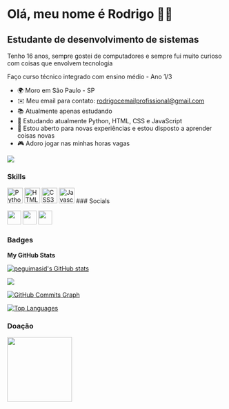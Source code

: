 Olá, meu nome é Rodrigo 👋👾
==========================

Estudante de desenvolvimento de sistemas
-----------------------------

Tenho 16 anos, sempre gostei de computadores e sempre fui muito curioso com coisas que envolvem tecnologia

Faço curso técnico integrado com ensino médio - Ano 1/3

* 🌍  Moro em São Paulo - SP
* ✉️  Meu email para contato: rodrigocemailprofissional@gmail.com
* 📚  Atualmente apenas estudando
* 🧠  Estudando atualmente Python, HTML, CSS e JavaScript
* 🤝  Estou aberto para novas experiências e estou disposto a aprender coisas novas
* 🎮  Adoro jogar nas minhas horas vagas

<a href="https://github.com/Rodrigo-Camilo" target="_blank" rel="noreferrer"><img
src="https://img.shields.io/github/followers/Rodrigo-Camilo?logo=github&style=for-the-badge&color=3382ed&labelColor=171717" /></a>

### Skills

<p align="left">  
<a href="https://developer.mozilla.org/en-US/docs/Glossary/Python" target="_blank" rel="noreferrer"><img src="https://raw.githubusercontent.com/danielcranney/readme-generator/main/public/icons/skills/python-colored.svg" width="36" height="36" alt="Python" /></a>
<a href="https://developer.mozilla.org/en-US/docs/Glossary/HTML5" target="_blank" rel="noreferrer"><img src="https://raw.githubusercontent.com/danielcranney/readme-generator/main/public/icons/skills/html5-colored.svg" width="36" height="36" alt="HTML5" /></a> 
<a href="https://developer.mozilla.org/en-US/docs/Web/CSS" target="_blank" rel="noreferrer"><img src="https://raw.githubusercontent.com/danielcranney/readme-generator/main/public/icons/skills/css3-colored.svg" width="36" height="36" alt="CSS3" /></a>  
<a href="https://developer.mozilla.org/en-US/docs/Web/JavaScript" target="_blank" rel="noreferrer"><img src="https://raw.githubusercontent.com/danielcranney/readme-generator/main/public/icons/skills/javascript-colored.svg" width="36" height="36" alt="Javascript" /></a>
### Socials

<p align="left"> <a href="https://discord.com/users/392077971864813569" target="_blank" rel="noreferrer"><img src="https://raw.githubusercontent.com/danielcranney/readme-generator/main/public/icons/socials/discord.svg" width="32" height="32" /></a> <a href="https://www.github.com/Rodrigo-Camilo" target="_blank" rel="noreferrer"><img src="https://raw.githubusercontent.com/danielcranney/readme-generator/main/public/icons/socials/github-dark.svg" width="32" height="32" /></a> <a href="https://www.linkedin.com/in/rodrigo-camilo-7b5565243/" target="_blank" rel="noreferrer"><img src="https://raw.githubusercontent.com/danielcranney/readme-generator/main/public/icons/socials/linkedin.svg" width="32" height="32" /></a></p>

### Badges

<b>My GitHub Stats</b>

<a href="http://www.github.com/Rodrigo-Camilo"><img src="https://github-readme-stats-peguimasid.vercel.app/api?username=Rodrigo-Camilo&show_icons=true&hide=&count_private=true&title_color=3382ed&text_color=ffffff&icon_color=3382ed&bg_color=171717&hide_border=true&show_icons=true" alt="peguimasid's GitHub stats" /></a>

<a href="http://www.github.com/Rodrigo-Camilo"><img src="https://github-readme-streak-stats.herokuapp.com/?user=Rodrigo-Camilo&stroke=ffffff&background=171717&ring=3382ed&fire=3382ed&currStreakNum=ffffff&currStreakLabel=3382ed&sideNums=ffffff&sideLabels=ffffff&dates=ffffff&hide_border=true" /></a>

<a href="http://www.github.com/Rodrigo-Camilo"><img src="https://activity-graph.herokuapp.com/graph?username=Rodrigo-Camilo&bg_color=171717&color=ffffff&line=3382ed&point=ffffff&area_color=171717&area=true&hide_border=true&custom_title=GitHub%20Commits%20Graph" alt="GitHub Commits Graph" /></a>

<a href="https://github.com/Rodrigo-Camilo" align="left"><img src="https://github-readme-stats-peguimasid.vercel.app/api/top-langs/?username=Rodrigo-Camilo&layout=compact&title_color=3382ed&text_color=ffffff&icon_color=3382ed&bg_color=171717&hide_border=true&locale=en&custom_title=Top%20%Languages" alt="Top Languages" /></a>

### Doação

<a href="https://www.buymeacoffee.com/rodrigocamilo"><img src="https://cdn.buymeacoffee.com/buttons/v2/default-yellow.png" width="150" /></a>
